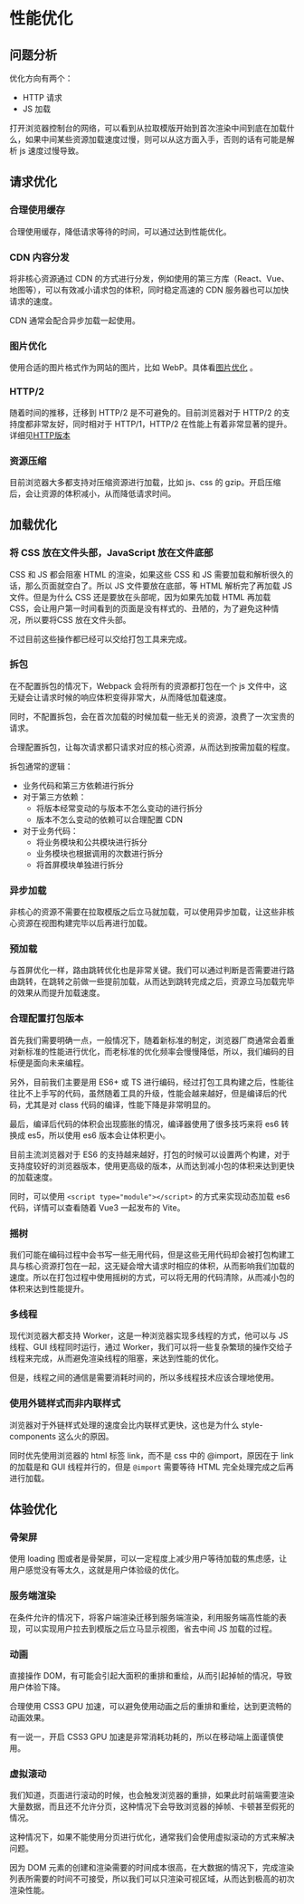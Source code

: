 # 性能优化

## 问题分析

优化方向有两个：

*   HTTP 请求
*   JS 加载

打开浏览器控制台的网络，可以看到从拉取模版开始到首次渲染中间到底在加载什么，如果中间某些资源加载速度过慢，则可以从这方面入手，否则的话有可能是解析 js 速度过慢导致。

## 请求优化

### 合理使用缓存

合理使用缓存，降低请求等待的时间，可以通过达到性能优化。

### CDN 内容分发

将非核心资源通过 CDN 的方式进行分发，例如使用的第三方库（React、Vue、地图等），可以有效减小请求包的体积，同时稳定高速的 CDN 服务器也可以加快请求的速度。

CDN 通常会配合异步加载一起使用。

### 图片优化

使用合适的图片格式作为网站的图片，比如 WebP。具体看[图片优化](https://github.com/i-want-offer/FE-Interview-questions/blob/master/%E6%80%A7%E8%83%BD%E4%BC%98%E5%8C%96/Web%E5%9B%BE%E7%89%87%E4%BC%98%E5%8C%96.md) 。

### HTTP/2

随着时间的推移，迁移到 HTTP/2 是不可避免的。目前浏览器对于 HTTP/2 的支持度都非常友好，同时相对于 HTTP/1，HTTP/2 在性能上有着非常显著的提升。详细见[HTTP版本](https://github.com/i-want-offer/FE-Interview-questions/blob/master/%E5%89%8D%E5%90%8E%E7%AB%AF%E9%80%9A%E4%BF%A1/HTTP%E7%89%88%E6%9C%AC.md)

### 资源压缩

目前浏览器大多都支持对压缩资源进行加载，比如 js、css 的 gzip。开启压缩后，会让资源的体积减小，从而降低请求时间。

## 加载优化

### 将 CSS 放在文件头部，JavaScript 放在文件底部

CSS 和 JS 都会阻塞 HTML 的渲染，如果这些 CSS 和 JS 需要加载和解析很久的话，那么页面就空白了。所以 JS 文件要放在底部，等 HTML 解析完了再加载 JS 文件。但是为什么 CSS 还是要放在头部呢，因为如果先加载 HTML 再加载 CSS，会让用户第一时间看到的页面是没有样式的、丑陋的，为了避免这种情况，所以要将CSS 放在文件头部。

不过目前这些操作都已经可以交给打包工具来完成。

### 拆包

在不配置拆包的情况下，Webpack 会将所有的资源都打包在一个 js 文件中，这无疑会让请求时候的响应体积变得非常大，从而降低加载速度。

同时，不配置拆包，会在首次加载的时候加载一些无关的资源，浪费了一次宝贵的请求。

合理配置拆包，让每次请求都只请求对应的核心资源，从而达到按需加载的程度。

拆包通常的逻辑：

*   业务代码和第三方依赖进行拆分
*   对于第三方依赖：
    *   将版本经常变动的与版本不怎么变动的进行拆分
    *   版本不怎么变动的依赖可以合理配置 CDN
*   对于业务代码：
    *   将业务模块和公共模块进行拆分
    *   业务模块也根据调用的次数进行拆分
    *   将首屏模块单独进行拆分

### 异步加载

非核心的资源不需要在拉取模版之后立马就加载，可以使用异步加载，让这些非核心资源在视图构建完毕以后再进行加载。

### 预加载

与首屏优化一样，路由跳转优化也是非常关键。我们可以通过判断是否需要进行路由跳转，在跳转之前做一些提前加载，从而达到跳转完成之后，资源立马加载完毕的效果从而提升加载速度。

### 合理配置打包版本

首先我们需要明确一点，一般情况下，随着新标准的制定，浏览器厂商通常会着重对新标准的性能进行优化，而老标准的优化频率会慢慢降低，所以，我们编码的目标便是面向未来编程。

另外，目前我们主要是用 ES6+ 或 TS 进行编码，经过打包工具构建之后，性能往往比不上手写的代码，虽然随着工具的升级，性能会越来越好，但是编译后的代码，尤其是对 class 代码的编译，性能下降是非常明显的。

最后，编译后代码的体积会出现膨胀的情况，编译器使用了很多技巧来将 es6 转换成 es5，所以使用 es6 版本会让体积更小。

目前主流浏览器对于 ES6 的支持越来越好，打包的时候可以设置两个构建，对于支持度较好的浏览器版本，使用更高级的版本，从而达到减小包的体积来达到更快的加载速度。

同时，可以使用 `<script type="module"></script>` 的方式来实现动态加载 es6 代码，详情可以查看随着 Vue3 一起发布的 Vite。

### 摇树

我们可能在编码过程中会书写一些无用代码，但是这些无用代码却会被打包构建工具与核心资源打包在一起，这无疑会增大请求时相应的体积，从而影响我们加载的速度。所以在打包过程中使用摇树的方式，可以将无用的代码清除，从而减小包的体积来达到性能提升。

### 多线程

现代浏览器大都支持 Worker，这是一种浏览器实现多线程的方式，他可以与 JS 线程、GUI 线程同时运行，通过 Worker，我们可以将一些复杂繁琐的操作交给子线程来完成，从而避免渲染线程的阻塞，来达到性能的优化。

但是，线程之间的通信是需要消耗时间的，所以多线程技术应该合理地使用。

### 使用外链样式而非内联样式

浏览器对于外链样式处理的速度会比内联样式更快，这也是为什么 style-components 这么火的原因。

同时优先使用浏览器的 html 标签 link，而不是 css 中的 @import，原因在于 link 的加载是和 GUI 线程并行的，但是 `@import` 需要等待 HTML 完全处理完成之后再进行加载。

## 体验优化

### 骨架屏

使用 loading 图或者是骨架屏，可以一定程度上减少用户等待加载的焦虑感，让用户感觉没有等太久，这就是用户体验级的优化。

### 服务端渲染

在条件允许的情况下，将客户端渲染迁移到服务端渲染，利用服务端高性能的表现，可以实现用户拉去到模版之后立马显示视图，省去中间 JS 加载的过程。

### 动画

直接操作 DOM，有可能会引起大面积的重排和重绘，从而引起掉帧的情况，导致用户体验下降。

合理使用 CSS3 GPU 加速，可以避免使用动画之后的重排和重绘，达到更流畅的动画效果。

有一说一，开启 CSS3 GPU 加速是非常消耗功耗的，所以在移动端上面谨慎使用。

### 虚拟滚动

我们知道，页面进行滚动的时候，也会触发浏览器的重排，如果此时前端需要渲染大量数据，而且还不允许分页，这种情况下会导致浏览器的掉帧、卡顿甚至假死的情况。

这种情况下，如果不能使用分页进行优化，通常我们会使用虚拟滚动的方式来解决问题。

因为 DOM 元素的创建和渲染需要的时间成本很高，在大数据的情况下，完成渲染列表所需要的时间不可接受，所以我们可以只渲染可视区域，从而达到极高的初次渲染性能。
